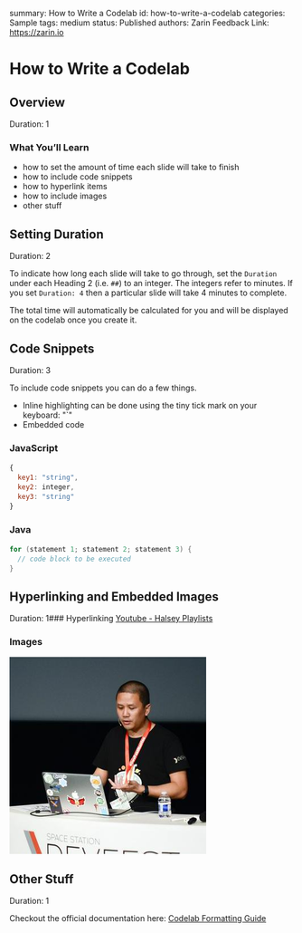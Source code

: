 summary: How to Write a Codelab
id: how-to-write-a-codelab
categories: Sample
tags: medium
status: Published
authors: Zarin
Feedback Link: https://zarin.io

# How to Write a Codelab<!-- ------------------------ -->

## Overview

Duration: 1

### What You’ll Learn

- how to set the amount of time each slide will take to finish
- how to include code snippets
- how to hyperlink items
- how to include images
- other stuff

<!-- ------------------------ -->

## Setting Duration

Duration: 2

To indicate how long each slide will take to go through, set the `Duration` under each Heading 2 (i.e. `##`) to an integer.
The integers refer to minutes. If you set `Duration: 4` then a particular slide will take 4 minutes to complete.

The total time will automatically be calculated for you and will be displayed on the codelab once you create it.

<!-- ------------------------ -->

## Code Snippets

Duration: 3

To include code snippets you can do a few things.

- Inline highlighting can be done using the tiny tick mark on your keyboard: "`"
- Embedded code

### JavaScript

```javascript
{
  key1: "string",
  key2: integer,
  key3: "string"
}
```

### Java

```java
for (statement 1; statement 2; statement 3) {
  // code block to be executed
}
```

<!-- ------------------------ -->

## Hyperlinking and Embedded Images

Duration: 1### Hyperlinking
[Youtube - Halsey Playlists](https://www.youtube.com/user/iamhalsey/playlists)

### Images

![alt-text-here](assets/puppy.jpg)

<!-- ------------------------ -->

## Other Stuff

Duration: 1

Checkout the official documentation here: [Codelab Formatting Guide](https://github.com/googlecodelabs/tools/blob/master/FORMAT-GUIDE.md)
